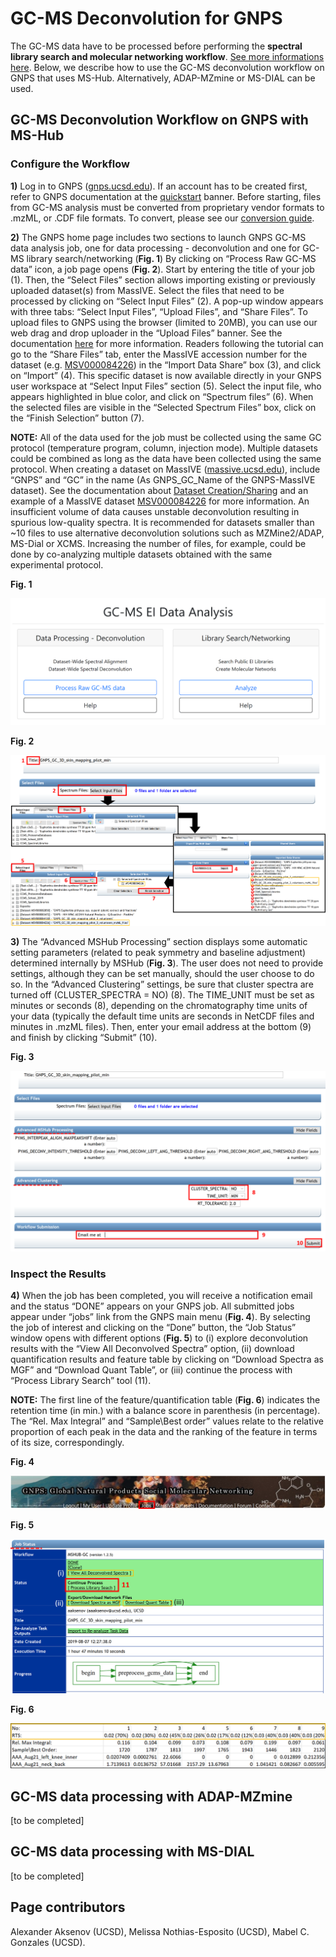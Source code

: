 # GC-MS Deconvolution for GNPS


The GC-MS data have to be processed before performing the **spectral library search and molecular networking workflow**. [See more informations here]((gc-ms-gc-ms-library-molecular-network.md)). Below, we describe how to use the GC-MS deconvolution workflow on GNPS that uses MS-Hub. Alternatively, ADAP-MZmine or MS-DIAL can be used.


## GC-MS Deconvolution Workflow on GNPS with MS-Hub


### Configure the Workflow
**1)** Log in to GNPS  ([gnps.ucsd.edu](https://gnps.ucsd.edu/ProteoSAFe/static/gnps-splash.jsp)). If an account has to be created first, refer to GNPS documentation at the [quickstart](https://ccms-ucsd.github.io/GNPSDocumentation/quickstart/) banner. Before starting, files from GC-MS analysis must be converted from proprietary vendor formats to .mzML, or .CDF file formats. To convert, please see our [conversion guide](https://ccms-ucsd.github.io/GNPSDocumentation/fileconversion/). 

**2)** The GNPS home page includes two sections to launch GNPS GC-MS data analysis job, one for data processing - deconvolution and one for GC-MS library search/networking (**Fig. 1**) By clicking on “Process Raw GC-MS data” icon, a job page opens (**Fig. 2**). Start by entering the title of your job (1). Then, the “Select Files” section allows importing existing or previously uploaded dataset(s) from MassIVE. Select the files that need to be processed by clicking on “Select Input Files” (2). A pop-up window appears with three tabs: “Select Input Files”, “Upload Files”, and “Share Files”. To upload files to GNPS using the browser (limited to 20MB), you can use our web drag and drop uploader in the “Upload Files” banner. See the documentation [here](https://ccms-ucsd.github.io/GNPSDocumentation/fileupload/) for more information. Readers following the tutorial can go to the “Share Files” tab, enter the MassIVE accession number for the dataset (e.g. [MSV000084226](https://gnps.ucsd.edu/ProteoSAFe/result.jsp?task=671cd79ac3af4c4493e4025d62d161e1&view=advanced_view)) in the “Import Data Share” box (3), and click on “Import” (4). This specific dataset is now available directly in your GNPS user workspace at “Select Input Files” section (5). Select the input file, who appears highlighted in blue color, and click on “Spectrum files” (6). When the selected files are visible in the “Selected Spectrum Files” box, click on the “Finish Selection” button (7).

**NOTE:** All of the data used for the job must be collected using the same GC protocol (temperature program, column, injection mode). Multiple datasets could be combined as long as the data have been collected using the same protocol. When creating a dataset on MassIVE ([massive.ucsd.edu](https://massive.ucsd.edu/ProteoSAFe/static/massive.jsp)), include “GNPS” and “GC” in the name (As GNPS_GC_Name of the GNPS-MassIVE dataset). See the documentation about [Dataset Creation/Sharing](https://ccms-ucsd.github.io/GNPSDocumentation/datasets/) and an example of a MassIVE dataset [MSV000084226](https://gnps.ucsd.edu/ProteoSAFe/result.jsp?task=671cd79ac3af4c4493e4025d62d161e1&view=advanced_view) for more information. An insufficient volume of data causes unstable deconvolution resulting in spurious low-quality spectra. It is recommended for datasets smaller than ~10 files to use alternative deconvolution solutions such as MZMine2/ADAP, MS-Dial or XCMS. Increasing the number of files, for example, could be done by co-analyzing multiple datasets obtained with the same experimental protocol. 

**Fig. 1**

![img](img/GC-MS_documentation/Fig_1.png)

**Fig. 2**

![img](img/GC-MS_documentation/Fig_2.png)

**3)** The “Advanced MSHub Processing” section displays some automatic setting parameters (related to peak symmetry and baseline adjustment) determined internally by MSHub (**Fig. 3**). The user does not need to provide settings, although they can be set manually, should the user choose to do so. In the “Advanced Clustering” settings, be sure that cluster spectra are turned off (CLUSTER_SPECTRA = NO) (8). The TIME_UNIT must be set as minutes or seconds (8), depending on the chromatography time units of your data (typically the default time units are seconds in NetCDF files and minutes in .mzML files). Then, enter your email address at the bottom (9) and finish by clicking “Submit” (10).

**Fig. 3**

![img](img/GC-MS_documentation/Fig_3.png)

### Inspect the Results

**4)** When the job has been completed, you will receive a notification email and the status “DONE” appears on your GNPS job. All submitted jobs appear under “jobs” link from the GNPS main menu (**Fig. 4**). By selecting the job of interest and clicking on the “Done” button, the “Job Status” window opens with different options (**Fig. 5**) to (i) explore deconvolution results with the “View All Deconvolved Spectra” option, (ii) download quantification results and feature table by clicking on “Download Spectra as MGF” and “Download Quant Table”, or (iii) continue the process with “Process Library Search” tool (11).

**NOTE:** The first line of the feature/quantification table (**Fig. 6**) indicates the retention time (in min.) with a balance score in parenthesis (in percentage). The “Rel. Max Integral” and “Sample\Best order” values relate to the relative proportion of each peak in the data and the ranking of the feature in terms of its size, correspondingly.

**Fig. 4**

![img](img/GC-MS_documentation/Fig_4.png)

**Fig. 5**

![img](img/GC-MS_documentation/Fig_5.png)

**Fig. 6**

![img](img/GC-MS_documentation/Fig_6.png)

## GC-MS data processing with ADAP-MZmine
[to be completed]

## GC-MS data processing with MS-DIAL
[to be completed]

## Page contributors
Alexander Aksenov (UCSD), Melissa Nothias-Esposito (UCSD), Mabel C. Gonzales (UCSD).
